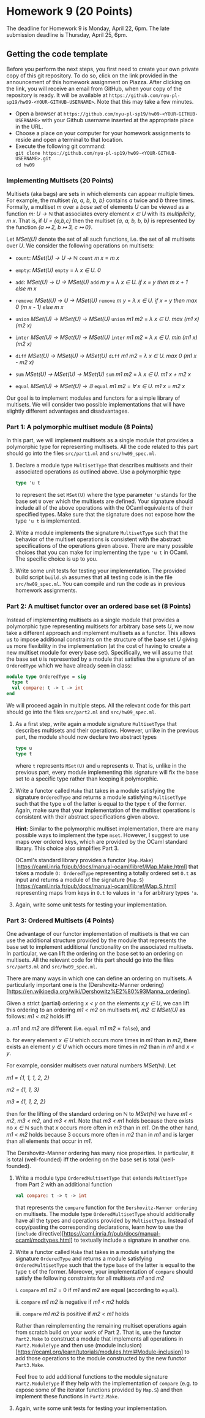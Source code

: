 ﻿# Homework 9 (20 Points)

The deadline for Homework 9 is Monday, April 22, 6pm. The late
submission deadline is Thursday, April 25, 6pm.

## Getting the code template

Before you perform the next steps, you first need to create your own
private copy of this git repository. To do so, click on the link
provided in the announcement of this homework assignment on
Piazza. After clicking on the link, you will receive an email from
GitHub, when your copy of the repository is ready. It will be
available at
`https://github.com/nyu-pl-sp19/hw09-<YOUR-GITHUB-USERNAME>`.
Note that this may take a few minutes.

* Open a browser at `https://github.com/nyu-pl-sp19/hw09-<YOUR-GITHUB-USERNAME>` with your Github username inserted at the appropriate place in the URL.
* Choose a place on your computer for your homework assignments to reside and open a terminal to that location.
* Execute the following git command: <br/>
  ```git clone https://github.com/nyu-pl-sp19/hw09-<YOUR-GITHUB-USERNAME>.git```<br/>
  ```cd hw09```


### Implementing Multisets (20 Points)

Multisets (aka bags) are sets in which elements can appear multiple
times. For example, the multiset *{a, a, b, b, b}* contains *a* twice
and *b* three times. Formally, a multiset *m* over a *base set* of
elements *U* can be viewed as a function *m: U → ℕ* that associates
every element *x ∈ U* with its *multiplicity*,  *m x*. That is, if *U =
{a,b,c}* then the multiset *{a, a, b, b, b}* is represented by the
function *{a ↦ 2, b ↦ 3, c ↦ 0}*.

Let *MSet(U)* denote the set of all such functions, i.e. the set of
all multisets over *U*. We consider the following operations on
multisets:

* `count`: *MSet(U) → U → ℕ*
  `count` *m x* = *m x*

* `empty`: *MSet(U)*
  `empty` = *λ x ∈ U. 0*

* `add`: *MSet(U) → U → MSet(U)*
  `add` *m y* = *λ x ∈ U. if x = y then m x + 1 else m x*

* `remove`: *MSet(U) → U → MSet(U)*
  `remove` *m y* = *λ x ∈ U. if x = y then max 0 (m x - 1) else m x*

* `union` *MSet(U) → MSet(U) → MSet(U)*
  `union` *m1 m2* = *λ x ∈ U. max (m1 x) (m2 x)*

* `inter` *MSet(U) → MSet(U) → MSet(U)*
  `inter` *m1 m2* = *λ x ∈ U. min (m1 x) (m2 x)*

* `diff` *MSet(U) → MSet(U) → MSet(U)*
  `diff` *m1 m2* = *λ x ∈ U. max 0 (m1 x - m2 x)*

* `sum` *MSet(U) → MSet(U) → MSet(U)*
  `sum` *m1 m2* = *λ x ∈ U. m1 x + m2 x*

* `equal` *MSet(U) → MSet(U) → 𝔹*
  `equal` *m1 m2* = *∀ x ∈ U. m1 x = m2 x*
  
Our goal is to implement modules and functors for a simple library of
multisets. We will consider two possible implementations that will
have slightly different advantages and disadvantages.

### Part 1: A polymorphic multiset module (8 Points)

In this part, we will implement multisets as a single module that
provides a polymorphic type for representing multisets. All the code
related to this part should go into the files `src/part1.ml` and
`src/hw09_spec.ml`.
  
1. Declare a module type `MultisetType` that describes
   multisets and their associated operations as outlined above. Use a
   polymorphic type

   ```ocaml
   type 'u t
   ```

   to represent the set `MSet(U)` where the type parameter `'u`
   stands for the base set `U` over which the multisets are defined.
   Your signature should include all of the above
   operations with the OCaml equivalents of their specified
   types. Make sure that the signature does not expose how the type
   `'u t` is implemented.

2. Write a module implements the signature `MultisetType` such that
   the behavior of the multiset operations is consistent with the
   abstract specifications of the operations given above. There are
   many possible choices that you can make for implementing the type
   `'u t` in OCaml. The specific choice is up to you.

3. Write some unit tests for testing your implementation. The provided
   build script `build.sh` assumes that all testing code is in the
   file `src/hw09_spec.ml`. You can compile and run the code as in
   previous homework assignments.

   

### Part 2: A multiset functor over an ordered base set (8 Points)

Instead of implementing multisets as a single module that provides a
polymorphic type representing multisets for arbitrary base sets *U*,
we now take a different approach and implement multisets as a
functor. This allows us to impose additional constraints on the
structure of the base set *U* giving us more flexibility in the
implementation (at the cost of having to create a new multiset module
for every base set). Specifically, we will assume that the base
set `U` is represented by a module that satisfies the signature of an
`OrderedType` which we have already seen in class:

```ocaml
module type OrderedType = sig
  type t
  val compare: t -> t -> int
end
```

We will proceed again in multiple steps. All the relevant code for
this part should go into the files `src/part2.ml` and
`src/hw09_spec.ml`.

1. As a first step, write again a module signature `MultisetType` that
   describes multisets and their operations. However, unlike in the
   previous part, the module should now declare two abstract types
   
   ```ocaml
   type u
   type t
   ```
   
   where `t` represents `MSet(U)` and `u` represents
   `U`. That is, unlike in the previous part, every module implementing
   this signature will fix the base set to a specific type rather than
   keeping it polymorphic.

2. Write a functor called `Make` that takes in a module satisfying the
   signature `OrderedType` and returns a module satisfying
   `MultisetType` such that the type `u` of the latter is equal to
   the type `t` of the former. Again, make sure that your
   implementation of the multiset operations is consistent with their
   abstract specifications given above.

   **Hint:** Similar to the polymorphic multiset implementation, there
   are many possible ways to implement the type `mset`. However, I
   suggest to use maps over ordered keys, which are provided by the
   OCaml standard library. This choice also simplifies Part 3.
   
   OCaml's standard library provides a functor
   (`Map.Make`)[https://caml.inria.fr/pub/docs/manual-ocaml/libref/Map.Make.html]
   that takes a module `O: OrderedType` representing a totally ordered
   set `O.t` as input and returns a module of the signature
   (`Map.S`)[https://caml.inria.fr/pub/docs/manual-ocaml/libref/Map.S.html]
   representing maps from keys in `O.t` to values in `'a` for
   arbitrary types `'a`.

3. Again, write some unit tests for testing your implementation.

### Part 3: Ordered Multisets (4 Points)

One advantage of our functor implementation of multisets is that we
can use the additional structure provided by the module that
represents the base set to implement additional functionality on the
associated multisets. In particular, we can lift the ordering on the
base set to an ordering on multisets. All the relevant code for
this part should go into the files `src/part3.ml` and
`src/hw09_spec.ml`.

There are many ways in which one can define an ordering on
multisets. A particularly important one is the (Dershovitz-Manner
ordering)[https://en.wikipedia.org/wiki/Dershowitz%E2%80%93Manna_ordering].

Given a strict (partial) ordering *x < y* on the elements *x,y ∈
U*, we can lift this ordering to an ordering *m1 < m2* on multisets
*m1, m2 ∈ MSet(U)* as follows: *m1 < m2* holds iff

a. *m1* and *m2* are different (i.e. `equal` *m1 m2* = `false`), and

b. for every element *x ∈ U* which occurs more times in *m1* than
   in *m2*, there exists an element *y ∈ U* which occurs more times
   in *m2* than in *m1* and *x < y*.

For example, consider multisets over natural numbers *MSet(ℕ)*. Let

*m1 = {1, 1, 1, 2, 2}*

*m2 = {1, 1, 3}*

*m3 = {1, 1, 2, 2}*

then for the lifting of the standard ordering on *ℕ* to *MSet(ℕ)* we
have *m1 < m2*, *m3 < m2*, and *m3 < m1*. Note that *m3 < m1* holds
because there exists no *x ∈ ℕ* such that *x* occurs more often in
*m3* than in *m1*. On the other hand, *m1 < m2* holds because 3 occurs
more often in *m2* than in *m1* and is larger than all elements that
occur in *m1*.

The Dershovitz-Manner ordering has many nice properties. In
particular, it is total (well-founded) iff the ordering on the base
set is total (well-founded).

1. Write a module type `OrderedMultisetType` that extends
   `MultisetType` from Part 2 with an additional function
   
   ```ocaml
   val compare: t -> t -> int
   ```
   
   that represents the `compare` function for the `Dershovitz-Manner
   ordering` on multisets. The module type `OrderedMultisetType`
   should additionally have all the types and operations provided by
   `MultisetType`. Instead of copy/pasting the corresponding
   declarations, learn how to use the (`include`
   directive)[https://caml.inria.fr/pub/docs/manual-ocaml/modtypes.html]
   to textually include a signature in another one.
   
   
2. Write a functor called `Make` that takes in a module
   satisfying the signature `OrderedType` and returns a module
   satisfying `OrderedMultisetType` such that the type `base` of the
   latter is equal to the type `t` of the former. Moreover, your
   implementation of `compare` should satisfy the following
   constraints for all multisets *m1* and *m2*
   
   i. `compare` *m1 m2* = 0 if *m1* and *m2* are equal (according to
   `equal`).
   
   ii. `compare` *m1 m2* is negative if *m1 < m2* holds
   
   iii. `compare` *m1 m2* is positive if *m2 < m1* holds
   
   Rather than reimplementing the remaining multiset operations again
   from scratch build on your work of Part 2. That is, use the functor
   `Part2.Make` to construct a module that implements all operations
   in `Part2.ModuleType` and then use (module
   inclusion)[https://ocaml.org/learn/tutorials/modules.html#Module-inclusion]
   to add those operations to the module constructed by the new
   functor `Part3.Make`.
 
   Feel free to add additional functions to the module signature
   `Part2.ModuleType` if they help with the implementation of
   `compare` (e.g. to expose some of the iterator functions provided
   by `Map.S`) and then implement these functions in `Part2.Make`.
 
3. Again, write some unit tests for testing your implementation.


